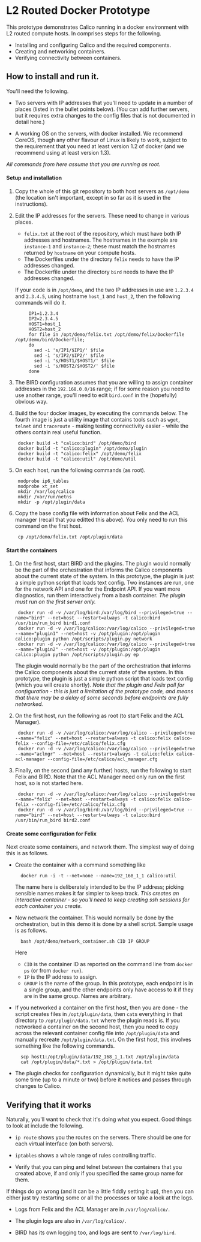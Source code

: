 # L2 Routed Docker Prototype
This prototype demonstrates Calico running in a docker environment with L2 routed compute hosts. In comprises steps for the following.

* Installing and configuring Calico and the required components.
* Creating and networking containers.
* Verifying connectivity between containers.

## How to install and run it.
You'll need the following.

* Two servers with IP addresses that you'll need to update in a number of places (listed in the bullet points below). (You can add further servers, but it requires extra changes to the config files that is not documented in detail here.)

* A working OS on the servers, with docker installed. We recommend CoreOS, though any other flavour of Linux is likely to work, subject to the requirement that you need at least version 1.2 of docker (and we recommend using at least version 1.3).

_All commands from here assume that you are running as root._

#### Setup and installation

1. Copy the whole of this git repository to both host servers as `/opt/demo` (the location isn't important, except in so far as it is used in the instructions).

2. Edit the IP addresses for the servers. These need to change in various places.
    + `felix.txt` at the root of the repository, which must have both IP addresses and hostnames. The hostnames in the example are `instance-1` and `instance-2`; these must match the hostnames returned by `hostname` on your compute hosts.
    + The Dockerfiles under the directory `felix` needs to have the IP addresses changed.
    + The Dockerfile under the directory  `bird` needs to have the IP addresses changed.

    If your code is in `/opt/demo`, and the two IP addresses in use are `1.2.3.4` and `2.3.4.5`, using hostname `host_1` and `host_2`, then the following commands will do it.
    
            IP1=1.2.3.4
            IP2=2.3.4.5
            HOST1=host_1
            HOST2=host_2
            for file in /opt/demo/felix.txt /opt/demo/felix/Dockerfile /opt/demo/bird/Dockerfile;
            do
              sed -i 's/IP1/$IP1/' $file
              sed -i 's/IP2/$IP2/' $file
              sed -i 's/HOST1/$HOST1/' $file
              sed -i 's/HOST2/$HOST2/' $file
            done

3. The BIRD configuration assumes that you are willing to assign container addresses in the `192.168.0.0/16` range; if for some reason you need to use another range, you'll need to edit `bird.conf` in the (hopefully) obvious way.

4. Build the four docker images, by executing the commands below. The fourth image is just a utility image that contains tools such as `wget`, `telnet` and `traceroute` - making testing connectivity easier - while the others contain real useful function.

        docker build -t "calico:bird" /opt/demo/bird 
        docker build -t "calico:plugin" /opt/demo/plugin
        docker build -t "calico:felix" /opt/demo/felix
        docker build -t "calico:util" /opt/demo/util

5. On each host, run the following commands (as root).

        modprobe ip6_tables
        modprobe xt_set
        mkdir /var/log/calico
        mkdir /var/run/netns
        mkdir -p /opt/plugin/data

6. Copy the base config file with information about Felix and the ACL manager (recall that you editted this above). You only need to run this command on the first host.

        cp /opt/demo/felix.txt /opt/plugin/data

#### Start the containers

1. On the first host, start BIRD and the plugins. The plugin would normally be the part of the orchestration that informs the Calico components about the current state of the system. In this prototype, the plugin is just a simple python script that loads text config. Two instances are run, one for the network API and one for the Endpoint API. If you want more diagnostics, run them interactively from a bash container. *The plugin must run on the first server only.*

        docker run -d -v /var/log/bird:/var/log/bird --privileged=true --name="bird" --net=host --restart=always -t calico:bird /usr/bin/run_bird bird1.conf
        docker run -d -v /var/log/calico:/var/log/calico --privileged=true --name="plugin1" --net=host -v /opt/plugin:/opt/plugin calico:plugin python /opt/scripts/plugin.py network
        docker run -d -v /var/log/calico:/var/log/calico --privileged=true --name="plugin2" --net=host -v /opt/plugin:/opt/plugin calico:plugin python /opt/scripts/plugin.py ep

    The plugin would normally be the part of the orchestration that informs the Calico components about the current state of the system. In this prototype, the plugin is just a simple python script that loads text config (which you will create shortly). _Note that the plugin and Felix poll for configuration - this is just a limitation of the prototype code, and means that there may be a delay of some seconds before endpoints are fully networked._

2. On the first host, run the following as root (to start Felix and the ACL Manager).

        docker run -d -v /var/log/calico:/var/log/calico --privileged=true --name="felix" --net=host --restart=always -t calico:felix calico-felix --config-file=/etc/calico/felix.cfg
        docker run -d -v /var/log/calico:/var/log/calico --privileged=true --name="aclmgr" --net=host --restart=always -t calico:felix calico-acl-manager --config-file=/etc/calico/acl_manager.cfg

3. Finally, on the second (and any further) hosts, run the following to start Felix and BIRD. Note that the ACL Manager need only run on the first host, so is not started here.

        docker run -d -v /var/log/calico:/var/log/calico --privileged=true --name="felix" --net=host --restart=always -t calico:felix calico-felix --config-file=/etc/calico/felix.cfg
        docker run -d -v /var/log/bird:/var/log/bird --privileged=true --name="bird" --net=host --restart=always -t calico:bird /usr/bin/run_bird bird2.conf
  
#### Create some configuration for Felix

Next create some containers, and network them. The simplest way of doing this is as follows.

+ Create the container with a command something like

        docker run -i -t --net=none --name=192_168_1_1 calico:util

    The name here is deliberately intended to be the IP address; picking sensible names makes it far simpler to keep track. *This creates an interactive container - so you'll need to keep creating ssh sessions for each container you create.*

+ Now network the container. This would normally be done by the orchestration, but in this demo it is done by a shell script. Sample usage is as follows.

        bash /opt/demo/network_container.sh CID IP GROUP

    Here
    * `CID` is the container ID as reported on the command line from `docker ps` (or from `docker run`).
    * `IP` is the IP address to assign.
    * `GROUP` is the name of the group. In this prototype, each endpoint is in a single group, and the other endpoints only have access to it if they are in the same group. Names are arbitrary.

+ If you networked a container on the first host, then you are done - the script creates files in `/opt/plugin/data`, then `cat`s everything in that directory to `/opt/plugin/data.txt` where the plugin reads is. If you networked a container on the second host, then you need to copy across the relevant container config file into `/opt/plugin/data` and manually recreate `/opt/plugin/data.txt`. On the first host, this involves something like the following commands.

        scp host1:/opt/plugin/data/192_168_1_1.txt /opt/plugin/data
        cat /opt/plugin/data/*.txt > /opt/plugin/data.txt

+ The plugin checks for configuration dynamically, but it might take quite some time (up to a minute or two) before it notices and passes through changes to Calico.

## Verifying that it works
Naturally, you'll want to check that it's doing what you expect. Good things to look at include the following.

* `ip route` shows you the routes on the servers. There should be one for each virtual interface (on both servers).

* `iptables` shows a whole range of rules controlling traffic.

* Verify that you can ping and telnet between the containers that you created above, if and only if you specified the same group name for them.

If things do go wrong (and it can be a little fiddly setting it up), then you can either just try restarting some or all the processes or take a look at the logs.

* Logs from Felix and the ACL Manager are in `/var/log/calico/`.

* The plugin logs are also in `/var/log/calico/`.

* BIRD has its own logging too, and logs are sent to `/var/log/bird`.
